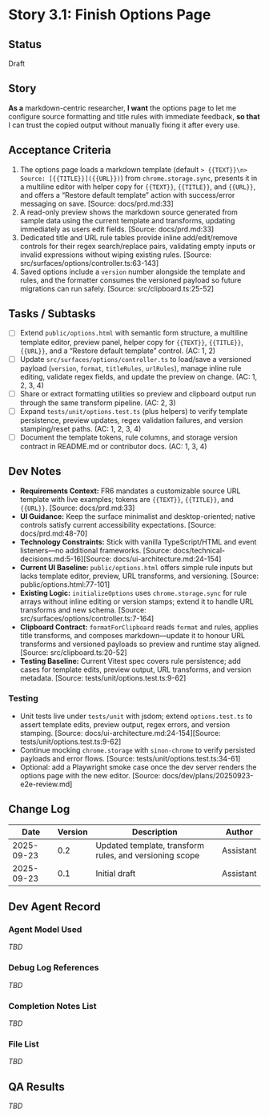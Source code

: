 # Story 3.1: Finish Options Page

## Status

Draft

## Story

**As a** markdown-centric researcher,
**I want** the options page to let me configure source formatting and title rules with immediate feedback,
**so that** I can trust the copied output without manually fixing it after every use.

## Acceptance Criteria

1. The options page loads a markdown template (default `> {{TEXT}}\n> Source: [{{TITLE}}]({{URL}})`) from `chrome.storage.sync`, presents it in a multiline editor with helper copy for `{{TEXT}}`, `{{TITLE}}`, and `{{URL}}`, and offers a “Restore default template” action with success/error messaging on save. [Source: docs/prd.md:33]
2. A read-only preview shows the markdown source generated from sample data using the current template and transforms, updating immediately as users edit fields. [Source: docs/prd.md:33]
3. Dedicated title and URL rule tables provide inline add/edit/remove controls for their regex search/replace pairs, validating empty inputs or invalid expressions without wiping existing rules. [Source: src/surfaces/options/controller.ts:63-143]
4. Saved options include a `version` number alongside the template and rules, and the formatter consumes the versioned payload so future migrations can run safely. [Source: src/clipboard.ts:25-52]

## Tasks / Subtasks

- [ ] Extend `public/options.html` with semantic form structure, a multiline template editor, preview panel, helper copy for `{{TEXT}}`, `{{TITLE}}`, `{{URL}}`, and a “Restore default template” control. (AC: 1, 2)
- [ ] Update `src/surfaces/options/controller.ts` to load/save a versioned payload (`version`, `format`, `titleRules`, `urlRules`), manage inline rule editing, validate regex fields, and update the preview on change. (AC: 1, 2, 3, 4)
- [ ] Share or extract formatting utilities so preview and clipboard output run through the same transform pipeline. (AC: 2, 3)
- [ ] Expand `tests/unit/options.test.ts` (plus helpers) to verify template persistence, preview updates, regex validation failures, and version stamping/reset paths. (AC: 1, 2, 3, 4)
- [ ] Document the template tokens, rule columns, and storage version contract in README.md or contributor docs. (AC: 1, 3, 4)

## Dev Notes

- **Requirements Context:** FR6 mandates a customizable source URL template with live examples; tokens are `{{TEXT}}`, `{{TITLE}}`, and `{{URL}}`. [Source: docs/prd.md:33]
- **UI Guidance:** Keep the surface minimalist and desktop-oriented; native controls satisfy current accessibility expectations. [Source: docs/prd.md:48-70]
- **Technology Constraints:** Stick with vanilla TypeScript/HTML and event listeners—no additional frameworks. [Source: docs/technical-decisions.md:5-16][Source: docs/ui-architecture.md:24-154]
- **Current UI Baseline:** `public/options.html` offers simple rule inputs but lacks template editor, preview, URL transforms, and versioning. [Source: public/options.html:77-101]
- **Existing Logic:** `initializeOptions` uses `chrome.storage.sync` for rule arrays without inline editing or version stamps; extend it to handle URL transforms and new schema. [Source: src/surfaces/options/controller.ts:7-164]
- **Clipboard Contract:** `formatForClipboard` reads `format` and rules, applies title transforms, and composes markdown—update it to honour URL transforms and versioned payloads so preview and runtime stay aligned. [Source: src/clipboard.ts:20-52]
- **Testing Baseline:** Current Vitest spec covers rule persistence; add cases for template edits, preview output, URL transforms, and version metadata. [Source: tests/unit/options.test.ts:9-62]

### Testing

- Unit tests live under `tests/unit` with jsdom; extend `options.test.ts` to assert template edits, preview output, regex errors, and version stamping. [Source: docs/ui-architecture.md:24-154][Source: tests/unit/options.test.ts:9-62]
- Continue mocking `chrome.storage` with `sinon-chrome` to verify persisted payloads and error flows. [Source: tests/unit/options.test.ts:34-61]
- Optional: add a Playwright smoke case once the dev server renders the options page with the new editor. [Source: docs/dev/plans/20250923-e2e-review.md]

## Change Log

| Date       | Version | Description                                             | Author    |
| ---------- | ------- | ------------------------------------------------------- | --------- |
| 2025-09-23 | 0.2     | Updated template, transform rules, and versioning scope | Assistant |
| 2025-09-23 | 0.1     | Initial draft                                           | Assistant |

## Dev Agent Record

### Agent Model Used

_TBD_

### Debug Log References

_TBD_

### Completion Notes List

_TBD_

### File List

_TBD_

## QA Results

_TBD_
